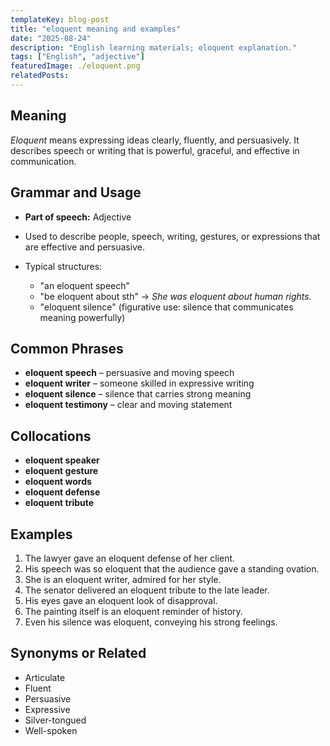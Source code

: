 ```yaml
---
templateKey: blog-post
title: "eloquent meaning and examples"
date: "2025-08-24"
description: "English learning materials; eloquent explanation."
tags: ["English", "adjective"]
featuredImage: ./eloquent.png
relatedPosts:
---
```


## Meaning

_Eloquent_ means expressing ideas clearly, fluently, and persuasively. It describes speech or writing that is powerful, graceful, and effective in communication.

## Grammar and Usage

- **Part of speech:** Adjective
- Used to describe people, speech, writing, gestures, or expressions that are effective and persuasive.
- Typical structures:

  - "an eloquent speech"
  - "be eloquent about sth" → _She was eloquent about human rights._
  - "eloquent silence" (figurative use: silence that communicates meaning powerfully)

## Common Phrases

- **eloquent speech** – persuasive and moving speech
- **eloquent writer** – someone skilled in expressive writing
- **eloquent silence** – silence that carries strong meaning
- **eloquent testimony** – clear and moving statement

## Collocations

- **eloquent speaker**
- **eloquent gesture**
- **eloquent words**
- **eloquent defense**
- **eloquent tribute**

## Examples

1. The lawyer gave an eloquent defense of her client.
2. His speech was so eloquent that the audience gave a standing ovation.
3. She is an eloquent writer, admired for her style.
4. The senator delivered an eloquent tribute to the late leader.
5. His eyes gave an eloquent look of disapproval.
6. The painting itself is an eloquent reminder of history.
7. Even his silence was eloquent, conveying his strong feelings.

## Synonyms or Related

- Articulate
- Fluent
- Persuasive
- Expressive
- Silver-tongued
- Well-spoken
